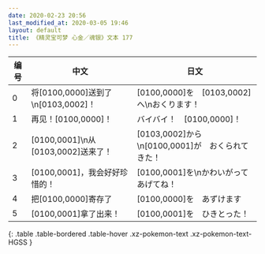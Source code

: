 ```yaml
---
date: 2020-02-23 20:56
last_modified_at: 2020-03-05 19:46
layout: default
title: 《精灵宝可梦 心金／魂银》文本 177
---
```

| 编号 | 中文 | 日文 |
| ---- | ---- | ---- |
| 0 | 将[0100,0000]送到了\n[0103,0002]！ | [0100,0000]を　[0103,0002]へ\nおくります！ |
| 1 | 再见！[0100,0000]！ | バイバイ！　[0100,0000]！ |
| 2 | [0100,0001]\n从[0103,0002]送来了！ | [0103,0002]から\n[0100,0001]が　おくられてきた！ |
| 3 | [0100,0001]，我会好好珍惜的！ | [0100,0001]を\nかわいがって　あげてね！ |
| 4 | 把[0100,0000]寄存了 | [0100,0000]を　あずけます |
| 5 | [0100,0001]拿了出来！ | [0100,0001]を　ひきとった！ |
{: .table .table-bordered .table-hover .xz-pokemon-text .xz-pokemon-text-HGSS }